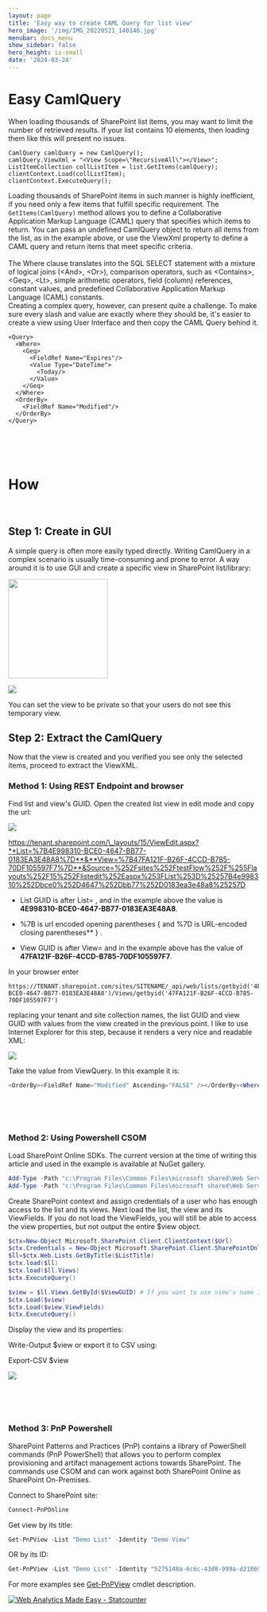 ```yaml
---
layout: page
title: 'Easy way to create CAML Query for list view'
hero_image: '/img/IMG_20220521_140146.jpg'
menubar: docs_menu
show_sidebar: false
hero_height: is-small
date: '2024-03-24'
---
```


<h1>Easy CamlQuery</h1>
When loading thousands of SharePoint list items, you may want to limit the number of retrieved results. If your list contains 10 elements, then loading them like this will present no issues. 

```
CamlQuery camlQuery = new CamlQuery();
camlQuery.ViewXml = "<View Scope=\"RecursiveAll\"></View>";
ListItemCollection collListItem = list.GetItems(camlQuery);
clientContext.Load(collListItem);
clientContext.ExecuteQuery();
```

Loading thousands of SharePoint items in such manner is highly inefficient, if you need only a few items that fulfill specific requirement. The ```GetItems(CamlQuery)``` method allows you to define a Collaborative Application Markup Language (CAML) query that specifies which items to return. You can pass an undefined CamlQuery object to return all items from the list, as in the example above, or use the ViewXml property to define a CAML query and return items that meet specific criteria.
<br/><br/>
The Where clause translates into the SQL SELECT statement with a mixture of logical joins (\<And>, \<Or>), comparison operators, such as \<Contains>, \<Geq>, \<Lt>, simple arithmetic operators, field (column) references, constant values, and predefined Collaborative Application Markup Language (CAML) constants. 
<br/>
Creating a complex query, however, can present quite a challenge. To make sure every slash and value are exactly where they should be, it's easier to create a view using User Interface and then copy the CAML Query behind it. 

```
<Query>
  <Where>
    <Geq>
      <FieldRef Name="Expires"/>
      <Value Type="DateTime">
        <Today/>
      </Value>
    </Geq>
  </Where>
  <OrderBy>
    <FieldRef Name="Modified"/>
  </OrderBy>
</Query>
```

<br/><br/><br/>


<h1>How</h1>
<br/>
<h2>Step 1: Create in GUI</h2>

A simple query is often more easily typed directly. Writing CamlQuery in a complex scenario is usually time-consuming and prone to error. A way around it is to use GUI and create a specific view in SharePoint list/library:

<img src="/articles/images/easycaml1.png" width="200"><br/>

 <img src="/articles/images/easycaml2.png"><br/>

You can set the view to be private so that your users do not see this temporary view.

<h2>Step 2: Extract the CamlQuery</h2>
Now that the view is created and you verified you see only the selected items, proceed to extract the ViewXML.

<h3>Method 1: Using REST Endpoint and browser</h3>
Find list and view's GUID. Open the created list view in edit mode and copy the url:

 <img src="/articles/images/easycaml3.png"><br/>
 
https://tenant.sharepoint.com/\_layouts/15/ViewEdit.aspx?**List=%7B4E998310-BCE0-4647-BB77-0183EA3E48A8%7D**&**View=%7B47FA121F-B26F-4CCD-B785-70DF105597F7%7D**&Source=%252Fsites%252FtestFlow%252F%255Flayouts%252F15%252Flistedit%252Easpx%253FList%253D%25257B4e998310%252Dbce0%252D4647%252Dbb77%252D0183ea3e48a8%25257D

* List GUID is after List= , and in the example above the value is <b>4E998310-BCE0-4647-BB77-0183EA3E48A8</b>. 

* %7B is url encoded opening parentheses { and %7D is URL-encoded closing parentheses** } . 

* View GUID is after View= and in the example above has the value of <b>47FA121F-B26F-4CCD-B785-70DF105597F7</b>.

In your browser enter 
```
https://TENANT.sharepoint.com/sites/SITENAME/_api/web/lists/getbyid('4E998310-BCE0-4647-BB77-0183EA3E48A8')/Views/getbyid('47FA121F-B26F-4CCD-B785-70DF105597F7')
```
replacing your tenant and site collection names, the list GUID and view GUID with values from the view created in the previous point. I like to use Internet Explorer for this step, because it renders a very nice and readable XML:

 <img src="/articles/images/easycaml4.png"><br/>

 
Take the value from ViewQuery. 
In this example it is:

```powershell
<OrderBy><FieldRef Name="Modified" Ascending="FALSE" /></OrderBy><Where><Eq><FieldRef Name="Editor" /><Value Type="User">FR</Value></Eq></Where>
```


<br/><br/><br/>


<h3>Method 2: Using Powershell CSOM</h3>

Load SharePoint Online SDKs. The current version at the time of writing this article and used in the example is available at  NuGet gallery.

```powershell
Add-Type -Path "c:\Program Files\Common Files\microsoft shared\Web Server Extensions\16\ISAPI\Microsoft.SharePoint.Client.dll"
Add-Type -Path "c:\Program Files\Common Files\microsoft shared\Web Server Extensions\16\ISAPI\Microsoft.SharePoint.Client.Runtime.dll"
```

Create SharePoint context and assign credentials of a user who has enough access to the list and its views. Next load the list, the view and its ViewFields. If you do not load the ViewFields, you will still be able to access the view properties, but not output the entire $view object.

```powershell
$ctx=New-Object Microsoft.SharePoint.Client.ClientContext($Url)
$ctx.Credentials = New-Object Microsoft.SharePoint.Client.SharePointOnlineCredentials($Username, $AdminPassword)
$ll=$ctx.Web.Lists.GetByTitle($ListTitle)
$ctx.load($ll)
$ctx.load($ll.Views)
$ctx.ExecuteQuery()

$view = $ll.Views.GetById($ViewGUID) # If you want to use view's name instead of its GUID, use .GetByTitle method, like this: $view = $ll.Views.GetByTitle($ViewTitle)
$ctx.Load($view)
$ctx.Load($view.ViewFields)
$ctx.ExecuteQuery()
```

Display the view and its properties:


Write-Output $view
or export it to CSV using:

Export-CSV $view
 
 <img src="/articles/images/easycaml5.png"><br/>

<br/><br/><br/>


<h3>Method 3: PnP Powershell</h3>
SharePoint Patterns and Practices (PnP) contains a library of PowerShell commands (PnP PowerShell) that allows you to perform complex provisioning and artifact management actions towards SharePoint. The commands use CSOM and can work against both SharePoint Online as SharePoint On-Premises.

Connect to SharePoint site:

```powershell
Connect-PnPOnline
```

Get view by its title:

```powershell
Get-PnPView -List "Demo List" -Identity "Demo View"
```

OR
by its ID:


```powershell
Get-PnPView -List "Demo List" -Identity "5275148a-6c6c-43d8-999a-d2186989a661"
```

For more examples see [Get-PnPView](https://pnp.github.io/powershell/cmdlets/Get-PnPView.html) cmdlet description.


<!-- Default Statcounter code for CamlQueryforListView
https://powershellscripts.github.io/articles/en/SharePointOnline/CAMLQueryForListView
-->
<script type="text/javascript">
var sc_project=12981483; 
var sc_invisible=1; 
var sc_security="fb5df1d1"; 
var sc_client_storage="disabled"; 
</script>
<script type="text/javascript"
src="https://www.statcounter.com/counter/counter.js"
async></script>
<noscript><div class="statcounter"><a title="Web Analytics
Made Easy - Statcounter" href="https://statcounter.com/"
target="_blank"><img class="statcounter"
src="https://c.statcounter.com/12981483/0/fb5df1d1/1/"
alt="Web Analytics Made Easy - Statcounter"
referrerPolicy="no-referrer-when-downgrade"></a></div></noscript>
<!-- End of Statcounter Code -->
